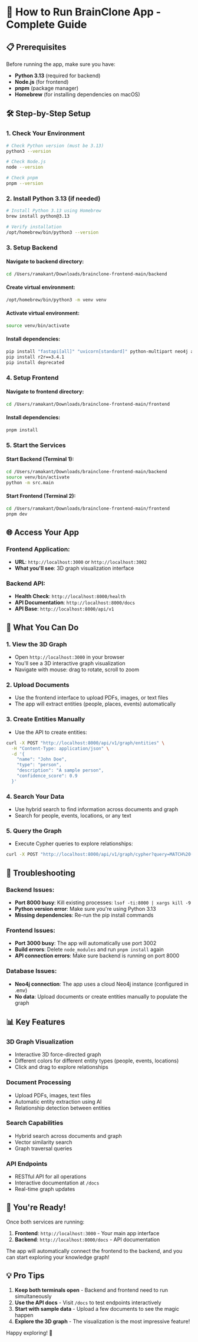 # 🚀 How to Run BrainClone App - Complete Guide

## 📋 Prerequisites

Before running the app, make sure you have:
- **Python 3.13** (required for backend)
- **Node.js** (for frontend)
- **pnpm** (package manager)
- **Homebrew** (for installing dependencies on macOS)

## 🛠️ Step-by-Step Setup

### 1. **Check Your Environment**
```bash
# Check Python version (must be 3.13)
python3 --version

# Check Node.js
node --version

# Check pnpm
pnpm --version
```

### 2. **Install Python 3.13 (if needed)**
```bash
# Install Python 3.13 using Homebrew
brew install python@3.13

# Verify installation
/opt/homebrew/bin/python3 --version
```

### 3. **Setup Backend**

#### Navigate to backend directory:
```bash
cd /Users/ramakant/Downloads/brainclone-frontend-main/backend
```

#### Create virtual environment:
```bash
/opt/homebrew/bin/python3 -m venv venv
```

#### Activate virtual environment:
```bash
source venv/bin/activate
```

#### Install dependencies:
```bash
pip install "fastapi[all]" "uvicorn[standard]" python-multipart neo4j asyncpg pgvector pydantic-settings "python-jose[cryptography]" httpx redis numpy scikit-learn tenacity structlog python-dotenv celery
pip install r2r==3.4.1
pip install deprecated
```

### 4. **Setup Frontend**

#### Navigate to frontend directory:
```bash
cd /Users/ramakant/Downloads/brainclone-frontend-main/frontend
```

#### Install dependencies:
```bash
pnpm install
```

### 5. **Start the Services**

#### Start Backend (Terminal 1):
```bash
cd /Users/ramakant/Downloads/brainclone-frontend-main/backend
source venv/bin/activate
python -m src.main
```

#### Start Frontend (Terminal 2):
```bash
cd /Users/ramakant/Downloads/brainclone-frontend-main/frontend
pnpm dev
```

## 🌐 Access Your App

### **Frontend Application:**
- **URL**: `http://localhost:3000` or `http://localhost:3002`
- **What you'll see**: 3D graph visualization interface

### **Backend API:**
- **Health Check**: `http://localhost:8000/health`
- **API Documentation**: `http://localhost:8000/docs`
- **API Base**: `http://localhost:8000/api/v1`

## 🎯 What You Can Do

### **1. View the 3D Graph**
- Open `http://localhost:3000` in your browser
- You'll see a 3D interactive graph visualization
- Navigate with mouse: drag to rotate, scroll to zoom

### **2. Upload Documents**
- Use the frontend interface to upload PDFs, images, or text files
- The app will extract entities (people, places, events) automatically

### **3. Create Entities Manually**
- Use the API to create entities:
```bash
curl -X POST "http://localhost:8000/api/v1/graph/entities" \
  -H "Content-Type: application/json" \
  -d '{
    "name": "John Doe",
    "type": "person",
    "description": "A sample person",
    "confidence_score": 0.9
  }'
```

### **4. Search Your Data**
- Use hybrid search to find information across documents and graph
- Search for people, events, locations, or any text

### **5. Query the Graph**
- Execute Cypher queries to explore relationships:
```bash
curl -X POST "http://localhost:8000/api/v1/graph/cypher?query=MATCH%20(n)%20RETURN%20n"
```

## 🔧 Troubleshooting

### **Backend Issues:**
- **Port 8000 busy**: Kill existing processes: `lsof -ti:8000 | xargs kill -9`
- **Python version error**: Make sure you're using Python 3.13
- **Missing dependencies**: Re-run the pip install commands

### **Frontend Issues:**
- **Port 3000 busy**: The app will automatically use port 3002
- **Build errors**: Delete `node_modules` and run `pnpm install` again
- **API connection errors**: Make sure backend is running on port 8000

### **Database Issues:**
- **Neo4j connection**: The app uses a cloud Neo4j instance (configured in .env)
- **No data**: Upload documents or create entities manually to populate the graph

## 📊 Key Features

### **3D Graph Visualization**
- Interactive 3D force-directed graph
- Different colors for different entity types (people, events, locations)
- Click and drag to explore relationships

### **Document Processing**
- Upload PDFs, images, text files
- Automatic entity extraction using AI
- Relationship detection between entities

### **Search Capabilities**
- Hybrid search across documents and graph
- Vector similarity search
- Graph traversal queries

### **API Endpoints**
- RESTful API for all operations
- Interactive documentation at `/docs`
- Real-time graph updates

## 🎉 You're Ready!

Once both services are running:
1. **Frontend**: `http://localhost:3000` - Your main app interface
2. **Backend**: `http://localhost:8000/docs` - API documentation

The app will automatically connect the frontend to the backend, and you can start exploring your knowledge graph!

## 💡 Pro Tips

1. **Keep both terminals open** - Backend and frontend need to run simultaneously
2. **Use the API docs** - Visit `/docs` to test endpoints interactively
3. **Start with sample data** - Upload a few documents to see the magic happen
4. **Explore the 3D graph** - The visualization is the most impressive feature!

Happy exploring! 🚀
